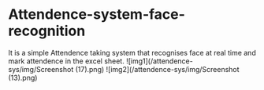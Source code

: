 # Attendence-system-face-recognition
It is a simple Attendence taking system that recognises face at real time and mark attendence in the excel sheet.
![img1](/attendence-sys/img/Screenshot (17).png)
![img2](/attendence-sys/img/Screenshot (13).png)
